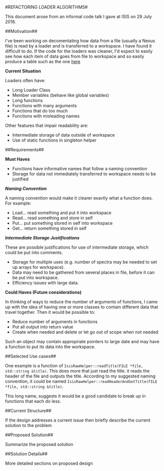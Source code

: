 #REFACTORING LOADER ALGORITHMS#

This document arose from an informal code talk I gave at ISIS on 29 July 2016.

##Motivation##

I've been working on decomentating how data from a file (usually a Nexus file) is read by a loader 
and is transferred to a workspace. I have found it difficult to do. 
If the code for the loaders was cleaner, I'd expect to easily see how each item of data
goes from file to workspace and so easily produce a table such as the one 
[here](http://docs.mantidproject.org/nightly/algorithms/LoadISISNexus-v2.html#data-loaded-from-nexus-file)

**Current Situation**

Loaders often have:
* Long Loader Class
* Member variables (behave like global variables)
* Long functions
* Functions with many arguments
* Functions that do too much
* Functions with misleading names

Other features that impair readability are:
* Intermediate storage of data outside of workspace
* Use of static functions in singleton helper

##Requirements##

**Must Haves**

* Functions have informative names that follow a naming convention
* Storage for data not immediately transferred to workspace needs to be justified

***Naming Convention***

A naming convention would make it clearer exavtly what a function does. For example:
* Load... read something and put it into workspace
* Read... read something and store in self
* Put... put something stored in self into workspace
* Get... return something stored in self
 
***Intermediate Storage Justifications***

These are possible justifications for use of intermediate storage, which could be put into comments.
* Storage for multiple uses (e.g. number of spectra may be needed to set up arrays for workspace).
* Data may need to be gathered from several places in file, before it can be put into workspace.
* Efficiency issues with large data.

**Could Haves (Future considerations)**

In thinking of ways to reduce the number of arguments of functions, 
I came up with the idea of having one or more classes to contain different data that travel together.
Then it would be possible to:
* Reduce number of arguments in functions
* Put all output into return value
* Create when needed and delete or let go out of scope when not needed
 
Such an object may contain appropriate pointers to large date and 
may have a function to put its data into the workspace.

##Selected Use cases##

One example is a function of ``IsisRawHelper::readTitle(FILE *file, std::string &title)``.
This does more that just read the title. it reads the header of the file and outputs the title.
According to my suggested naming convention, it could be named
``IsisRawHelper::readHeaderAndGetTitle(FILE *file, std::string &title)``.

This long name, suggests it would be a good candidate to break up in functions that each do less.

##Current Structure##

If the design addresses a current issue then briefly describe the current solution to the problem

##Proposed Solution##

Summarize the proposed solution

##Solution Details##

More detailed sections on proposed design

